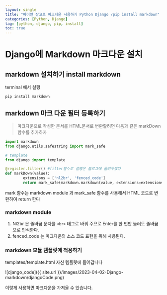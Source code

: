 ```yaml
---
layout: single
title: "파이썬 장고로 마크다운 사용하기 Python Django /pip install markdown"
categories: [Python, Django]
tag: [python, django, pip, install]
toc: true
---
```


# Django에 Markdown 마크다운 설치

## markdown 설치하기 install markdown

terminal 에서 실행

```
pip install markdown
```

## markdown 마크 다운 필터 등록하기

> 마크다운으로 작성한 문서를 HTML문서로 변환할려면 다음과 같은 markDown 함수를 추가하자

```python
import markdown
from django.utils.safestring import mark_safe

# template
from django import template

@register.filter() #filter함수로 설명은 블로그에 올려두겠다
def markDown(value):
		extensions = ['nl2br', 'fenced_code']
		return mark_safe(markdown.markdown(value, extensions=extensions))
```

mark 함수는 markdown module 과 mark_safe 함수를 사용해서 HTML 코드로 변환하여 return 한다

### markdown module

1. Nl2br 은 줄바꿈 문자를 `<br>` 태그로 바꿔 주므로 Enter를 한 번만 눌러도 줄바꿈으로 인식한다.
2. fenced_code 는 마크다운의 소스 코드 표현을 위해 사용된다.

### markdown 모듈 템플릿에 적용하기

templates/template.html 자신 템플릿에 들어갑니다

![django_code]({{ site.url }}/images/2023-04-02-Django-markdown/djangoCode.png)

이렇게 사용하면 마크다운을 가져올 수 있습니다.
